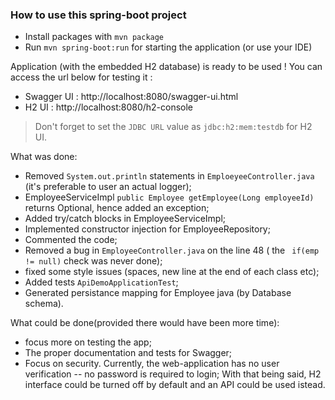### How to use this spring-boot project

- Install packages with `mvn package`
- Run `mvn spring-boot:run` for starting the application (or use your IDE)

Application (with the embedded H2 database) is ready to be used ! You can access the url below for testing it :

- Swagger UI : http://localhost:8080/swagger-ui.html
- H2 UI : http://localhost:8080/h2-console

> Don't forget to set the `JDBC URL` value as `jdbc:h2:mem:testdb` for H2 UI.

What was done:
- Removed `System.out.println` statements in `EmploeyeeController.java` (it's preferable to user an actual logger);
- EmployeeServiceImpl  `public Employee getEmployee(Long employeeId)` returns Optional, hence added an exception;
- Added try/catch blocks in EmployeeServiceImpl;
- Implemented constructor injection for EmployeeRepository;
- Commented the code;
- Removed a bug in `EmployeeController.java` on the line 48 ( the ` if(emp != null)` check was never done);
- fixed some style issues (spaces, new line at the end of each class etc);
- Added tests `ApiDemoApplicationTest`;
- Generated persistance mapping for Employee java (by Database schema).

What could be done(provided there would have been more time):
- focus more on testing the app;
- The proper documentation and tests for Swagger;
- Focus on security. Currently, the web-application has no user verification -- no password is required to login;
  With that being said, H2 interface could be turned off by default and an API could be used istead.
